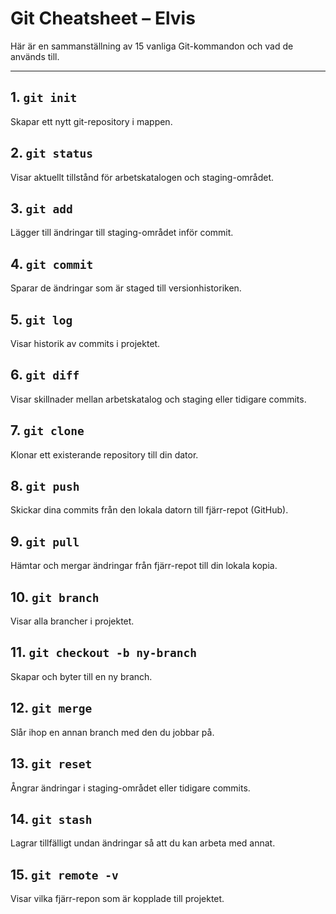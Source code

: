 # Git Cheatsheet – Elvis

Här är en sammanställning av 15 vanliga Git-kommandon och vad de används till.

---

## 1. `git init`
Skapar ett nytt git-repository i mappen.

## 2. `git status`
Visar aktuellt tillstånd för arbetskatalogen och staging-området.

## 3. `git add`
Lägger till ändringar till staging-området inför commit.

## 4. `git commit`
Sparar de ändringar som är staged till versionhistoriken.

## 5. `git log`
Visar historik av commits i projektet.

## 6. `git diff`
Visar skillnader mellan arbetskatalog och staging eller tidigare commits.

## 7. `git clone`
Klonar ett existerande repository till din dator.

## 8. `git push`
Skickar dina commits från den lokala datorn till fjärr-repot (GitHub).

## 9. `git pull`
Hämtar och mergar ändringar från fjärr-repot till din lokala kopia.

## 10. `git branch`
Visar alla brancher i projektet.

## 11. `git checkout -b ny-branch`
Skapar och byter till en ny branch.

## 12. `git merge`
Slår ihop en annan branch med den du jobbar på.

## 13. `git reset`
Ångrar ändringar i staging-området eller tidigare commits.

## 14. `git stash`
Lagrar tillfälligt undan ändringar så att du kan arbeta med annat.

## 15. `git remote -v`
Visar vilka fjärr-repon som är kopplade till projektet.
